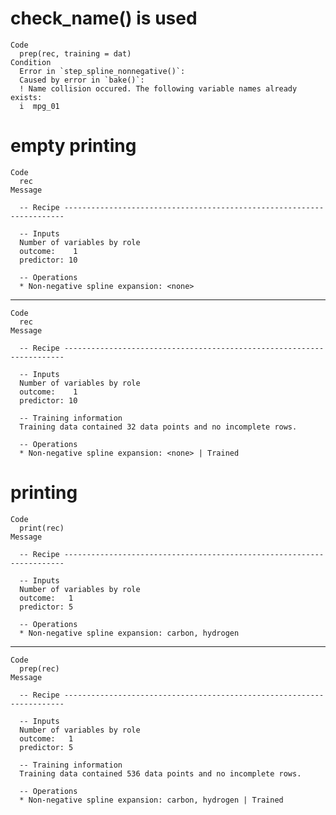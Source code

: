 # check_name() is used

    Code
      prep(rec, training = dat)
    Condition
      Error in `step_spline_nonnegative()`:
      Caused by error in `bake()`:
      ! Name collision occured. The following variable names already exists:
      i  mpg_01

# empty printing

    Code
      rec
    Message
      
      -- Recipe ----------------------------------------------------------------------
      
      -- Inputs 
      Number of variables by role
      outcome:    1
      predictor: 10
      
      -- Operations 
      * Non-negative spline expansion: <none>

---

    Code
      rec
    Message
      
      -- Recipe ----------------------------------------------------------------------
      
      -- Inputs 
      Number of variables by role
      outcome:    1
      predictor: 10
      
      -- Training information 
      Training data contained 32 data points and no incomplete rows.
      
      -- Operations 
      * Non-negative spline expansion: <none> | Trained

# printing

    Code
      print(rec)
    Message
      
      -- Recipe ----------------------------------------------------------------------
      
      -- Inputs 
      Number of variables by role
      outcome:   1
      predictor: 5
      
      -- Operations 
      * Non-negative spline expansion: carbon, hydrogen

---

    Code
      prep(rec)
    Message
      
      -- Recipe ----------------------------------------------------------------------
      
      -- Inputs 
      Number of variables by role
      outcome:   1
      predictor: 5
      
      -- Training information 
      Training data contained 536 data points and no incomplete rows.
      
      -- Operations 
      * Non-negative spline expansion: carbon, hydrogen | Trained

